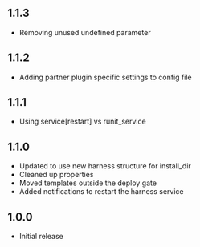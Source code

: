 ## 1.1.3
* Removing unused undefined parameter

## 1.1.2
* Adding partner plugin specific settings to config file

## 1.1.1
* Using service[restart] vs runit_service

## 1.1.0
* Updated to use new harness structure for install_dir
* Cleaned up properties
* Moved templates outside the deploy gate
* Added notifications to restart the harness service

## 1.0.0
* Initial release
